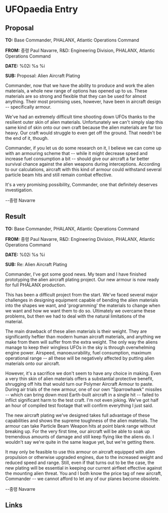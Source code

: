 # UFOpaedia Entry

## Proposal

**TO:** Base Commander, PHALANX, Atlantic Operations Command

**FROM:** 중령 Paul Navarre, R&D: Engineering Division, PHALANX,
Atlantic Operations Command

**DATE:** %02i %s %i

**SUB:** Proposal: Alien Aircraft Plating

Commander, now that we have the ability to produce and work the alien
materials, a whole new range of options has opened up to us. These
materials are so strong and flexible that they can be used for almost
anything. Their most promising uses, however, have been in aircraft
design -- specifically armour.

We've had an extremely difficult time shooting down UFOs thanks to the
resilient outer skin of alien materials. Unfortunately we can't simply
slap this same kind of skin onto our own craft because the alien
materials are far too heavy. Our craft would struggle to even get off
the ground. That needn't be the end of it, though.

Commander, if you let us do some research on it, I believe we can come
up with an armouring scheme that -- while it might decrease speed and
increase fuel consumption a bit -- should give our aircraft a far better
survival chance against the alien weapons during interceptions.
According to our calculations, aircraft with this kind of armour could
withstand several particle beam hits and still remain combat effective.

It's a very promising possibility, Commander, one that definitely
deserves investigation.

--중령 Navarre

## Result

**TO:** Base Commander, PHALANX, Atlantic Operations Command

**FROM:** 중령 Paul Navarre, R&D: Engineering Division, PHALANX,
Atlantic Operations Command

**DATE:** %02i %s %i

**SUB:** Re: Alien Aircraft Plating

Commander, I've got some good news. My team and I have finished
prototyping the alien aircraft plating project. Our new armour is now
ready for full PHALANX production.

This has been a difficult project from the start. We've faced several
major challenges in designing equipment capable of bending the alien
materials into the shapes we want, and 'programming' the materials to
change when we want and how we want them to do so. Ultimately we
overcame these problems, but then we had to deal with the natural
limitations of the material.

The main drawback of these alien materials is their weight. They are
significantly heftier than modern human aircraft materials, and anything
we make from them will suffer from the extra weight. The only way the
aliens manage to keep their wingless UFOs in the sky is through
overwhelming engine power. Airspeed, manoeuvrability, fuel consumption,
maximum operational range -- all these will be negatively affected by
putting alien materials onto our aircraft.

However, it's a sacrifice we don't seem to have any choice in making.
Even a very thin skin of alien materials offers a substantial protective
benefit, shrugging off hits that would turn our Polymer Aircraft Armour
to paste. During air trials of the new armour, one of our own
"Sparrowhawk" missiles -- which can bring down most Earth-built aircraft
in a single hit -- failed to inflict significant harm to the test craft.
I'm not even joking. We've got half an hour of compiled test footage
that will confirm everything I just said.

The new aircraft plating we've designed takes full advantage of these
capabilities and shows the supreme toughness of the alien materials. The
armour can take Particle Beam Weapon hits at point blank range without
breaking up. For the very first time, our aircraft will be able to soak
up tremendous amounts of damage and still keep flying like the aliens
do. I wouldn't say we're quite in the same league yet, but we're getting
there.

It may only be feasible to use this armour on aircraft equipped with
alien propulsion or otherwise upgraded engines, due to the increased
weight and reduced speed and range. Still, even if that turns out to be
the case, the new plating will be essential in keeping our current
airfleet effective against the mounting alien threat. You and I both
know the price tag of new aircraft, Commander -- we cannot afford to let
any of our planes become obsolete.

--중령 Navarre

## Links